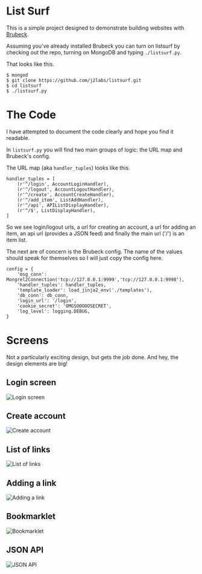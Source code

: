 # List Surf

This is a simple project designed to demonstrate building websites with [Brubeck](http://brubeck.io).

Assuming you've already installed Brubeck you can turn on listsurf by checking out the repo, turning on MongoDB and typing `./listsurf.py`.

That looks like this.

    $ mongod
    $ git clone https://github.com/j2labs/listsurf.git
    $ cd listsurf
    $ ./listsurf.py


# The Code

I have attempted to document the code clearly and hope you find it readable.

In `listsurf.py` you will find two main groups of logic: the URL map and Brubeck's config.

The URL map (aka `handler_tuples`) looks like this.

    handler_tuples = [
        (r'^/login', AccountLoginHandler),
        (r'^/logout', AccountLogoutHandler),
        (r'^/create', AccountCreateHandler),
        (r'^/add_item', ListAddHandler),
        (r'^/api', APIListDisplayHandler),
        (r'^/$', ListDisplayHandler),
    ]

So we see login/logout urls, a url for creating an account, a url for adding an item, an api url (provides a JSON feed) and finally the main url ('/') is an item list.

The next are of concern is the Brubeck config. The name of the values should speak for themselves so I will just copy the config here.

    config = {
        'msg_conn': Mongrel2Connection('tcp://127.0.0.1:9999','tcp://127.0.0.1:9998'),
        'handler_tuples': handler_tuples,
        'template_loader': load_jinja2_env('./templates'),
        'db_conn': db_conn,
        'login_url': '/login',
        'cookie_secret': 'OMGSOOOOOSECRET',
        'log_level': logging.DEBUG,
    }


# Screens

Not a particularly exciting design, but gets the job done. And hey, the design elements are big!

## Login screen

![Login screen](/j2labs/listsurf/raw/master/media/screens/login_window.png)

## Create account

![Create account](/j2labs/listsurf/raw/master/media/screens/create_account.png)

## List of links

![List of links](/j2labs/listsurf/raw/master/media/screens/list_of_links.png)

## Adding a link

![Adding a link](/j2labs/listsurf/raw/master/media/screens/adding_link.png)

## Bookmarklet

![Bookmarklet](/j2labs/listsurf/raw/master/media/screens/bookmarklet.png)

## JSON API

![JSON API](/j2labs/listsurf/raw/master/media/screens/api_output.png)

